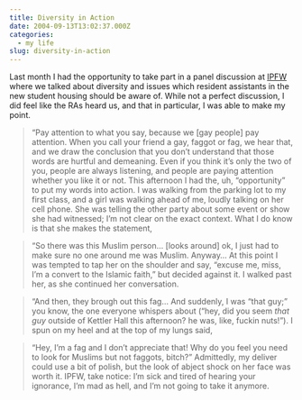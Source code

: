 ```yaml
---
title: Diversity in Action
date: 2004-09-13T13:02:37.000Z
categories:
  - my life
slug: diversity-in-action
---
```

Last month I had the opportunity to take part in a panel discussion at [IPFW][1]  where we talked about diversity and issues which resident assistants in the new student housing should be aware of. While not a perfect discussion, I did feel like the RAs heard us, and that in particular, I was able to make my point.

> “Pay attention to what you say, because we [gay people] pay attention. When you call your friend a gay, faggot or fag, we hear that, and we draw the conclusion that you don’t understand that those words are hurtful and demeaning. Even if you think it’s only the two of you, people are always listening, and people are paying attention whether you like it or not.
This afternoon I had the, uh, “opportunity” to put my words into action. I was walking from the parking lot to my first class, and a girl was walking ahead of me, loudly talking on her cell phone. She was telling the other party about some event or show she had witnessed; I’m not clear on the exact context. What I do know is that she makes the statement,

> “So there was this Muslim person… [looks around] ok, I just had to make sure no one around me was Muslim. Anyway…
At this point I was tempted to tap her on the shoulder and say, “excuse me, miss, I’m a convert to the Islamic faith,” but decided against it. I walked past her, as she continued her conversation.

> “And then, they brough out this fag…
And suddenly, I was “that guy;” you know, the one everyone whispers about (“hey, did you seem _that guy_ outside of Kettler Hall this afternoon? he was, like, fuckin nuts!”). I spun on my heel and at the top of my lungs said,

> “Hey, I’m a fag and I don’t appreciate that! Why do you feel you need to look for Muslims but not faggots, bitch?”
Admittedly, my deliver could use a bit of polish, but the look of abject shock on her face was worth it. IPFW, take notice: I’m sick and tired of hearing your ignorance, I’m mad as hell, and I’m not going to take it anymore.



 [1]: http://ipfw.edu
